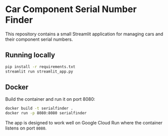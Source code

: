 # Car Component Serial Number Finder

This repository contains a small Streamlit application for managing cars and their component serial numbers.

## Running locally

```bash
pip install -r requirements.txt
streamlit run streamlit_app.py
```

## Docker

Build the container and run it on port 8080:

```bash
docker build -t serialfinder .
docker run -p 8080:8080 serialfinder
```

The app is designed to work well on Google Cloud Run where the container listens on port `8080`.
